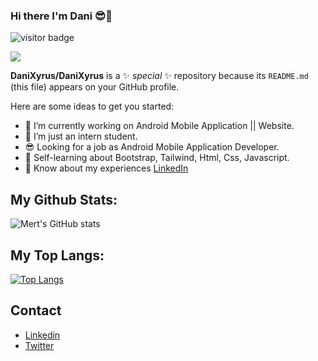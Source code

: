 ### Hi there I'm Dani 😎👋

![visitor badge](https://visitor-badge.glitch.me/badge?page_id=DaniXyrus.visitor-badge&left_color=red&right_color=green&left_text=Hello%20Visitors)

<img src="https://raw.githubusercontent.com/DaniXyrus/DaniXyrus/master/GitHub%20header.png">

**DaniXyrus/DaniXyrus** is a ✨ _special_ ✨ repository because its `README.md` (this file) appears on your GitHub profile.

Here are some ideas to get you started:

- 🔭 I’m currently working on Android Mobile Application || Website.
- 🌱 I’m just an intern student.
- 😎 Looking for a job as Android Mobile Application Developer.
- 💬 Self-learning about Bootstrap, Tailwind, Html, Css, Javascript.
- 📄 Know about my experiences [LinkedIn](https://www.linkedin.com/in/muhammad-danial-1654b1176/)

## My Github Stats:
![Mert's GitHub stats](https://github-readme-stats.vercel.app/api?username=DaniXyrus&show_icons=true&theme=tokyonight)

## My Top Langs:

[![Top Langs](https://github-readme-stats.vercel.app/api/top-langs/?username=DaniXyrus&layout=compact)](https://github.com/DaniXyrus/MCaSeP)

## Contact

- [Linkedin](https://www.linkedin.com/in/muhammad-danial-1654b1176/)
- [Twitter](https://twitter.com/danialamin100)
